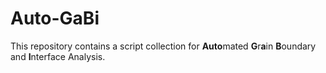 # Auto-GaBi

This repository contains a script collection for **Auto**mated **G**r**a**in **B**oundary and **I**nterface Analysis.
